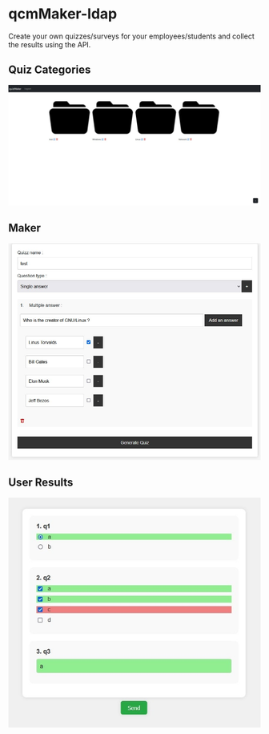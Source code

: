 # qcmMaker-ldap

Create your own quizzes/surveys for your employees/students and collect the results using the API.

## Quiz Categories
![alt text](https://raw.githubusercontent.com/CobblePot59/qcmMaker-ldap/main/pictures/quiz-categories.jpg)

## Maker
![alt text](https://raw.githubusercontent.com/CobblePot59/qcmMaker-ldap/main/pictures/maker.jpg)

## User Results
![alt text](https://raw.githubusercontent.com/CobblePot59/qcmMaker-ldap/main/pictures/user-scores.jpg)
